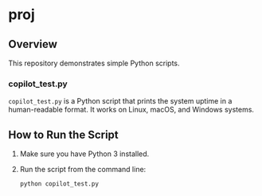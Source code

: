 # proj

## Overview

This repository demonstrates simple Python scripts.

### copilot_test.py

`copilot_test.py` is a Python script that prints the system uptime in a human-readable format. It works on Linux, macOS, and Windows systems.

## How to Run the Script

1. Make sure you have Python 3 installed.

2. Run the script from the command line:
   ```bash
   python copilot_test.py
